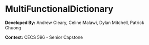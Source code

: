 # MultiFunctionalDictionary

**Developed By:** Andrew Cleary, Celine Malawi, Dylan Mitchell, Patrick Chuong

**Context:** CECS 596 - Senior Capstone
